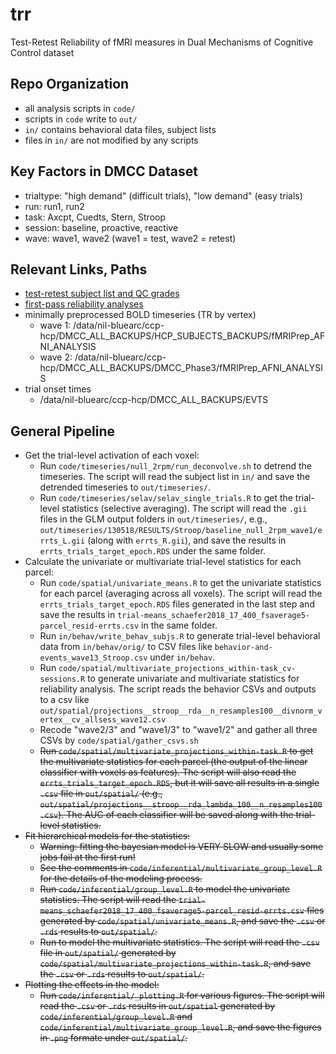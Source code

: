 # trr

Test-Retest Reliability of fMRI measures in Dual Mechanisms of Cognitive Control dataset

## Repo Organization

- all analysis scripts in `code/`
- scripts in `code` write to `out/`
- `in/` contains behavioral data files, subject lists
- files in `in/` are not modified by any scripts

## Key Factors in DMCC Dataset

- trialtype: "high demand" (difficult trials), "low demand" (easy trials)
- run: run1, run2
- task: Axcpt, Cuedts, Stern, Stroop
- session: baseline, proactive, reactive
- wave: wave1, wave2 (wave1 = test, wave2 = retest)

## Relevant Links, Paths

- [test-retest subject list and QC grades](https://3.basecamp.com/3758557/buckets/3792852/messages/4106700214)
- [first-pass reliability analyses](https://3.basecamp.com/3758557/buckets/3792852/messages/3983554628)
- minimally preprocessed BOLD timeseries (TR by vertex)
  - wave 1: /data/nil-bluearc/ccp-hcp/DMCC_ALL_BACKUPS/HCP_SUBJECTS_BACKUPS/fMRIPrep_AFNI_ANALYSIS
  - wave 2: /data/nil-bluearc/ccp-hcp/DMCC_ALL_BACKUPS/DMCC_Phase3/fMRIPrep_AFNI_ANALYSIS
- trial onset times
  - /data/nil-bluearc/ccp-hcp/DMCC_ALL_BACKUPS/EVTS

## General Pipeline

- Get the trial-level activation of each voxel:
  - Run `code/timeseries/null_2rpm/run_deconvolve.sh` to detrend the timeseries. The script will read the subject list in `in/` and save the detrended timeseries to `out/timeseries/`.
  - Run `code/timeseries/selav/selav_single_trials.R` to get the trial-level statistics (selective averaging). The script will read the `.gii` files in the GLM output folders in `out/timeseries/`, e.g., `out/timeseries/130518/RESULTS/Stroop/baseline_null_2rpm_wave1/errts_L.gii` (along with `errts_R.gii`), and save the results in `errts_trials_target_epoch.RDS` under the same folder.
- Calculate the univariate or multivariate trial-level statistics for each parcel:
  - Run `code/spatial/univariate_means.R` to get the univariate statistics for each parcel (averaging across all voxels). The script will read the `errts_trials_target_epoch.RDS` files generated in the last step and save the results in `trial-means_schaefer2018_17_400_fsaverage5-parcel_resid-errts.csv` in the same folder.
  - Run `in/behav/write_behav_subjs.R` to generate trial-level behavioral data from `in/behav/orig/` to CSV files like `behavior-and-events_wave13_Stroop.csv` under `in/behav`.
  - Run `code/spatial/multivariate_projections_within-task_cv-sessions.R` to generate univariate and multivariate statistics for reliability analysis. The script reads the behavior CSVs and outputs to a csv like `out/spatial/projections__stroop__rda__n_resamples100__divnorm_vertex__cv_allsess_wave12.csv`
  - Recode "wave2/3" and "wave1/3" to "wave1/2" and gather all three CSVs by `code/spatial/gather_csvs.sh`
  - ~~Run `code/spatial/multivariate_projections_within-task.R` to get the multivariate statistics for each parcel (the output of the linear classifier with voxels as features). The script will also read the `errts_trials_target_epoch.RDS`, but it will save all results in a single `.csv` file in `out/spatial/` (e.g., `out/spatial/projections__stroop__rda_lambda_100__n_resamples100.csv`). The AUC of each classifier will be saved along with the trial-level statistics.~~
- ~~Fit hierarchical models for the statistics:~~
  - ~~Warning: fitting the bayesian model is VERY SLOW and usually some jobs fail at the first run!~~
  - ~~See the comments in `code/inferential/multivariate_group_level.R` for the details of the modeling process.~~
  - ~~Run `code/inferential/group_level.R` to model the univariate statistics. The script will read the `trial-means_schaefer2018_17_400_fsaverage5-parcel_resid-errts.csv` files generated by `code/spatial/univariate_means.R`, and save the `.csv` or `.rds` results to `out/spatial/`.~~
  - ~~Run  to model the multivariate statistics. The script will read the `.csv` file in `out/spatial/` generated by `code/spatial/multivariate_projections_within-task.R`, and save the `.csv` or `.rds` results to `out/spatial/`.~~
- ~~Plotting the effects in the model:~~
  - ~~Run `code/inferential/_plotting.R` for various figures. The script will read the `.csv` or `.rds` results in `out/spatial` generated by `code/inferential/group_level.R` and `code/inferential/multivariate_group_level.R`, and save the figures in `.png` formate under `out/spatial/`.~~